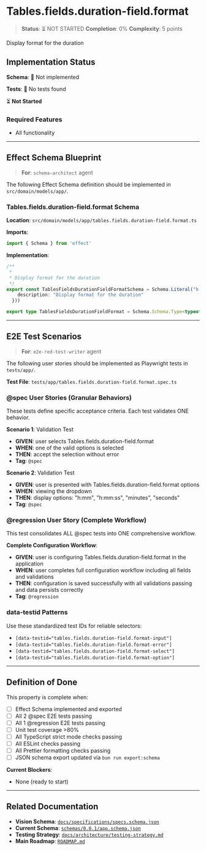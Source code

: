 # Tables.fields.duration-field.format

> **Status**: ⏳ NOT STARTED
> **Completion**: 0%
> **Complexity**: 5 points

Display format for the duration

## Implementation Status

**Schema**: 🔴 Not implemented

**Tests**: 🔴 No tests found

⏳ **Not Started**

### Required Features

- All functionality

---

## Effect Schema Blueprint

> **For**: `schema-architect` agent

The following Effect Schema definition should be implemented in `src/domain/models/app/`.

### Tables.fields.duration-field.format Schema

**Location**: `src/domain/models/app/tables.fields.duration-field.format.ts`

**Imports**:

```typescript
import { Schema } from 'effect'
```

**Implementation**:

```typescript
/**
 * 
 * Display format for the duration
 */
export const TablesFieldsDurationFieldFormatSchema = Schema.Literal("h:mm", "h:mm:ss", "minutes", "seconds").pipe(Schema.annotations({
    description: "Display format for the duration"
  }))

export type TablesFieldsDurationFieldFormat = Schema.Schema.Type<typeof TablesFieldsDurationFieldFormatSchema>
```

---

## E2E Test Scenarios

> **For**: `e2e-red-test-writer` agent

The following user stories should be implemented as Playwright tests in `tests/app/`.

**Test File**: `tests/app/tables.fields.duration-field.format.spec.ts`

### @spec User Stories (Granular Behaviors)

These tests define specific acceptance criteria. Each test validates ONE behavior.

**Scenario 1**: Validation Test

- **GIVEN**: user selects Tables.fields.duration-field.format
- **WHEN**: one of the valid options is selected
- **THEN**: accept the selection without error
- **Tag**: `@spec`

**Scenario 2**: Validation Test

- **GIVEN**: user is presented with Tables.fields.duration-field.format options
- **WHEN**: viewing the dropdown
- **THEN**: display options: "h:mm", "h:mm:ss", "minutes", "seconds"
- **Tag**: `@spec`

### @regression User Story (Complete Workflow)

This test consolidates ALL @spec tests into ONE comprehensive workflow.

**Complete Configuration Workflow**:

- **GIVEN**: user is configuring Tables.fields.duration-field.format in the application
- **WHEN**: user completes full configuration workflow including all fields and validations
- **THEN**: configuration is saved successfully with all validations passing and data persists correctly
- **Tag**: `@regression`

### data-testid Patterns

Use these standardized test IDs for reliable selectors:

- `[data-testid="tables.fields.duration-field.format-input"]`
- `[data-testid="tables.fields.duration-field.format-error"]`
- `[data-testid="tables.fields.duration-field.format-select"]`
- `[data-testid="tables.fields.duration-field.format-option"]`

---

## Definition of Done

This property is complete when:

- [ ] Effect Schema implemented and exported
- [ ] All 2 @spec E2E tests passing
- [ ] All 1 @regression E2E tests passing
- [ ] Unit test coverage >80%
- [ ] All TypeScript strict mode checks passing
- [ ] All ESLint checks passing
- [ ] All Prettier formatting checks passing
- [ ] JSON schema export updated via `bun run export:schema`

**Current Blockers**:

- None (ready to start)

---

## Related Documentation

- **Vision Schema**: [`docs/specifications/specs.schema.json`](../specs.schema.json)
- **Current Schema**: [`schemas/0.0.1/app.schema.json`](../../schemas/0.0.1/app.schema.json)
- **Testing Strategy**: [`docs/architecture/testing-strategy.md`](../../architecture/testing-strategy.md)
- **Main Roadmap**: [`ROADMAP.md`](../../../ROADMAP.md)
